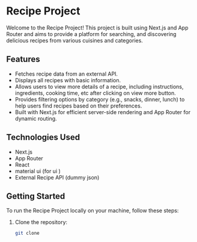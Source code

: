 # Recipe Project

Welcome to the Recipe Project! This project is built using Next.js and App Router and aims to provide a platform for searching, and discovering delicious recipes from various cuisines and categories.

## Features

- Fetches recipe data from an external API.
- Displays all recipes with basic information.
- Allows users to view more details of a recipe, including instructions, ingredients, cooking time, etc after clicking on view more button.
- Provides filtering options by category (e.g., snacks, dinner, lunch) to help users find recipes based on their preferences.
- Built with Next.js for efficient server-side rendering and App Router for dynamic routing.

## Technologies Used

- Next.js
- App Router
- React
- material ui (for ui )
- External Recipe API (dummy json)

## Getting Started

To run the Recipe Project locally on your machine, follow these steps:

1. Clone the repository:

   ```bash
   git clone 

